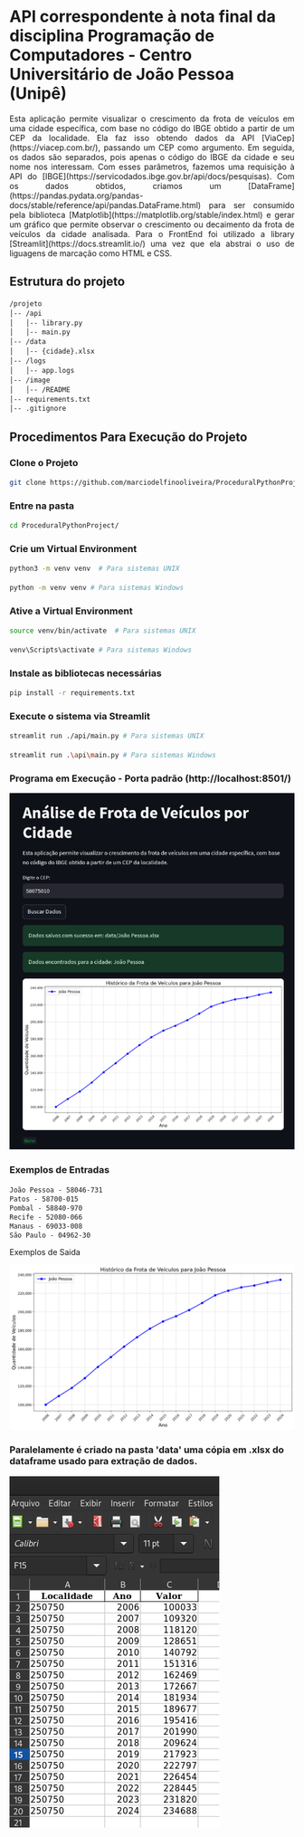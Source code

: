 # API correspondente à nota final da disciplina Programação de Computadores - Centro Universitário de João Pessoa (Unipê)

<p align="justify">
Esta aplicação permite visualizar o crescimento da frota de veículos em uma cidade específica, com base no código do IBGE obtido a partir de um CEP da localidade. 
Ela faz isso obtendo dados da API [ViaCep](https://viacep.com.br/), passando um CEP como argumento. Em seguida, os dados são separados, pois apenas o código do IBGE da cidade e seu nome nos interessam. 
Com esses parâmetros, fazemos uma requisição à API do [IBGE](https://servicodados.ibge.gov.br/api/docs/pesquisas). Com os dados obtidos, criamos um [DataFrame](https://pandas.pydata.org/pandas-docs/stable/reference/api/pandas.DataFrame.html) para ser consumido pela biblioteca [Matplotlib](https://matplotlib.org/stable/index.html) e gerar um gráfico que permite observar o crescimento ou decaimento da frota de veículos da cidade analisada. Para o FrontEnd foi utilizado a library [Streamlit](https://docs.streamlit.io/) uma vez que ela abstrai o uso de liguagens de marcação como HTML e CSS.
</p>

## Estrutura do projeto

```bash
/projeto
│-- /api
│   │-- library.py
│   │-- main.py
│-- /data
│   │-- {cidade}.xlsx
│-- /logs
│   │-- app.logs
│-- /image
│   │-- /README
│-- requirements.txt
│-- .gitignore
```

## Procedimentos Para Execução do Projeto

### Clone o Projeto

```bash
git clone https://github.com/marciodelfinooliveira/ProceduralPythonProject.git
```

### Entre na pasta

```bash
cd ProceduralPythonProject/
```

### Crie um Virtual Environment

```bash
python3 -m venv venv  # Para sistemas UNIX

python -m venv venv # Para sistemas Windows
```

### Ative a Virtual Environment

```bash
source venv/bin/activate  # Para sistemas UNIX

venv\Scripts\activate # Para sistemas Windows
```

### Instale as bibliotecas necessárias

```bash
pip install -r requirements.txt
```

### Execute o sistema via Streamlit

```bash
streamlit run ./api/main.py # Para sistemas UNIX

streamlit run .\api\main.py # Para sistemas Windows
```

### Programa em Execução - Porta padrão (http://localhost:8501/)

![1742053728514](image/README/1742053728514.png)

### Exemplos de Entradas

```
João Pessoa - 58046-731
Patos - 58700-015
Pombal - 58840-970
Recife - 52080-066
Manaus - 69033-008
São Paulo - 04962-30
```

Exemplos de Saida

![1742053265883](image/README/1742053265883.png)

### Paralelamente é criado na pasta 'data' uma cópia em .xlsx do dataframe usado para extração de dados.

![1748820368737](image/README/1748820368737.png)
